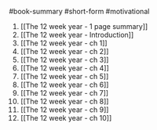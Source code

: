 #book-summary #short-form #motivational 
1. [[The 12 week year - 1 page summary]]
2. [[The 12 week year - Introduction]]
3. [[The 12 week year - ch 1]]
4. [[The 12 week year - ch 2]]
5. [[The 12 week year - ch 3]]
6. [[The 12 week year - ch 4]]
7. [[The 12 week year - ch 5]]
8. [[The 12 week year - ch 6]]
9. [[The 12 week year - ch 7]]
10. [[The 12 week year - ch 8]]
11. [[The 12 week year - ch 9]]
12. [[The 12 week year - ch 10]]

